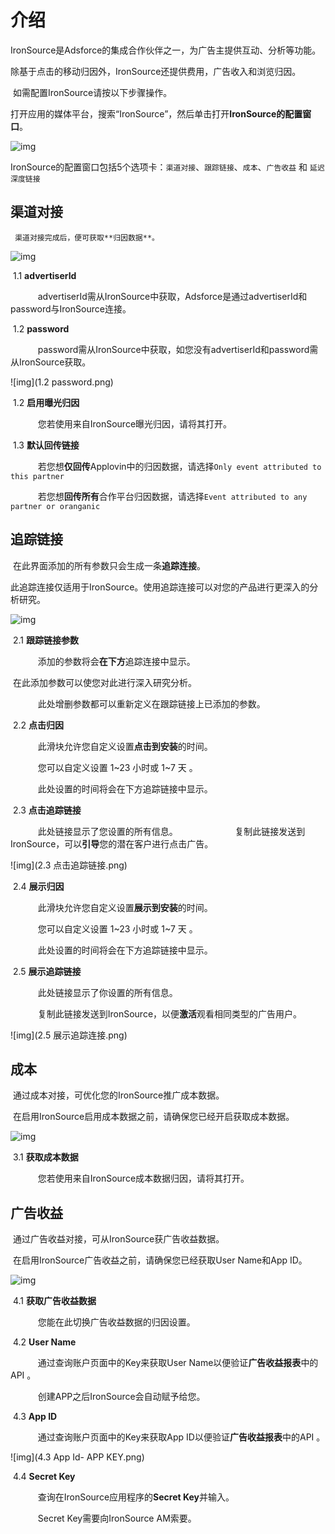 # 介绍

​     IronSource是Adsforce的集成合作伙伴之一，为广告主提供互动、分析等功能。

​     除基于点击的移动归因外，IronSource还提供费用，广告收入和浏览归因。

​     如需配置IronSource请按以下步骤操作。

​     打开应用的媒体平台，搜索“IronSource”，然后单击打开**IronSource的配置窗口**。

![img](IronSource1.png)

​      IronSource的配置窗口包括5个选项卡：`渠道对接`、`跟踪链接`、`成本`、`广告收益` 和 `延迟深度链接`      

## 渠道对接

     渠道对接完成后，便可获取**归因数据**。          

![img](IronSource2.png)

​     1.1 **advertiserId**

        advertiserId需从IronSource中获取，Adsforce是通过advertiserId和password与IronSource连接。 

​     1.2 **password**

        password需从IronSource中获取，如您没有advertiserId和password需从IronSource获取。 

![img](1.2 password.png)

​     1.2 **启用曝光归因**

        您若使用来自IronSource曝光归因，请将其打开。

​     1.3 **默认回传链接**

        若您想**仅回传**Applovin中的归因数据，请选择`Only event attributed to this partner`

        若您想**回传所有**合作平台归因数据，请选择`Event attributed to any partner or oranganic`

## 追踪链接

​     在此界面添加的所有参数只会生成一条**追踪连接**。

​     此追踪连接仅适用于IronSource。使用追踪连接可以对您的产品进行更深入的分析研究。

![img](IronSource3.png)

​     2.1 **跟踪链接参数**

        添加的参数将会**在下方**追踪连接中显示。

​        在此添加参数可以使您对此进行深入研究分析。

        此处增删参数都可以重新定义在跟踪链接上已添加的参数。

​     2.2 **点击归因**

        此滑块允许您自定义设置**点击到安装**的时间。

        您可以自定义设置 1~23 小时或 1~7 天 。

        此处设置的时间将会在下方追踪链接中显示。

​     2.3 **点击追踪链接**

        此处链接显示了您设置的所有信息。
       
        复制此链接发送到IronSource，可以**引导**您的潜在客户进行点击广告。

![img](2.3 点击追踪链接.png)

​     2.4 **展示归因**

        此滑块允许您自定义设置**展示到安装**的时间。

        您可以自定义设置 1~23 小时或 1~7 天 。

        此处设置的时间将会在下方追踪链接中显示。

​      2.5 **展示追踪链接**

        此处链接显示了你设置的所有信息。

        复制此链接发送到IronSource，以便**激活**观看相同类型的广告用户。

![img](2.5 展示追踪连接.png)  

## 成本

​     通过成本对接，可优化您的IronSource推广成本数据。

​     在启用IronSource启用成本数据之前，请确保您已经开启获取成本数据。

![img](IronSource4.png)

​     3.1 **获取成本数据**

        您若使用来自IronSource成本数据归因，请将其打开。

## 广告收益

​     通过广告收益对接，可从IronSource获广告收益数据。

​     在启用IronSource广告收益之前，请确保您已经获取User Name和App ID。     

![img](IronSource5.png)

​     4.1 **获取广告收益数据**

        您能在此切换广告收益数据的归因设置。

​     4.2 **User Name**

        通过查询账户页面中的Key来获取User Name以便验证**广告收益报表**中的API 。

        创建APP之后IronSource会自动赋予给您。

​     4.3 **App ID**

        通过查询账户页面中的Key来获取App ID以便验证**广告收益报表**中的API 。

![img](4.3 App Id- APP KEY.png)

​     4.4 **Secret Key**

        查询在IronSource应用程序的**Secret Key**并输入。

        Secret Key需要向IronSource AM索要。
